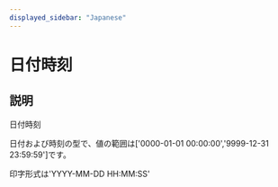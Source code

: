 ```yaml
---
displayed_sidebar: "Japanese"
---
```


# 日付時刻

## 説明

日付時刻

日付および時刻の型で、値の範囲は['0000-01-01 00:00:00','9999-12-31 23:59:59']です。

印字形式は'YYYY-MM-DD HH:MM:SS'